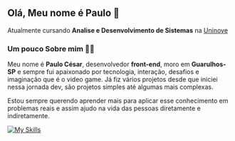 ## Olá, Meu nome é Paulo 👋
Atualmente cursando **Analise e Desenvolvimento de Sistemas** na [Uninove](https://www.uninove.br/)




### Um pouco Sobre mim 👨‍💻

Meu nome é **Paulo César**, desenvolvedor **front-end**, moro em **Guarulhos-SP** e sempre fui apaixonado por tecnologia, interação, desafios e imaginação que é o video game. Já fiz vários projetos desde que iniciei nessa jornada dev, são projetos simples até algumas mais complexas.

Estou sempre querendo aprender mais para aplicar esse conhecimento em problemas reais e assim ajudo na vida das pessoas diretamente e indiretamente.

[![My Skills](https://skillicons.dev/icons?i=html,css,js,git,github,figma,nodejs,angular&perline=4)](https://skillicons.dev)
